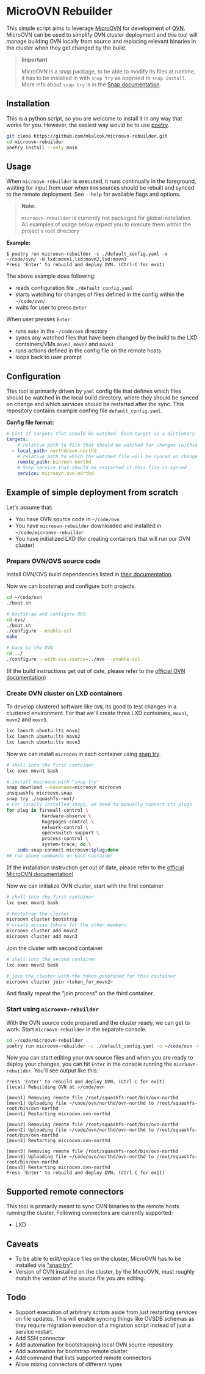 # MicroOVN Rebuilder

This simple script aims to leverage [MicroOVN](https://github.com/canonical/microovn) for
development of [OVN](https://github.com/ovn-org/ovn). MicroOVN can be used to simplify
OVN cluster deployment and this tool will manage building OVN locally from source and
replacing relevant binaries in the cluster when they get changed by the build.

> **Important**
> 
> MicroOVN is a snap package, to be able to modify its files at runtime, it has to be
> installed in with `snap try` as opposed to `snap install`. More info about `snap try`
> is in the [Snap documentation](https://snapcraft.io/docs/snap-try).

## Installation

This is a python script, so you are welcome to install it in any way that works for you.
However, the easiest way would be to use [poetry](https://python-poetry.org).

```bash
git clone https://github.com/mkalcok/microovn-rebuilder.git
cd microovn-rebuilder
poetry install --only main
```

## Usage

When `microovn-rebuilder` is executed, it runs continually in the foreground, waiting
for input from user when `OVN` sources should be rebuilt and synced to the remote
deployment. See `--help` for available flags and options.

> **Note:**
> 
> `microovn-rebuilder` is currently not packaged for global installation. All examples
> of usage below expect you to execute them within the project's root directory

**Example:**
```
$ poetry run microovn-rebuilder -c ./default_config.yaml -o ~/code/ovn/ -H lxd:movn1,lxd:movn2,lxd:movn3
Press 'Enter' to rebuild and deploy OVN. (Ctrl-C for exit)
```

The above example does following:
  * reads configuration file `./default_config.yaml`
  * starts watching for changes of files defined in the config within the `~/code/ovn/`
  * waits for user to press `Enter`

When user presses `Enter`:
  * runs `make` in the `~/code/ovn` directory
  * syncs any watched files that have been changed by the build to the LXD containers/VMs
    `movn1`, `movn2` and `movn3`
  * runs actions defined in the config file on the remote hosts
  * loops back to user prompt

## Configuration

This tool is primarily driven by `yaml` config file that defines which files should be
watched in the local build directory, where they should be synced on change and which
services should be restarted after the sync. This repository contains example confing
file `default_config.yaml`.

**Config file format:**
```yaml
# List of targets that should be watched. Each target is a dictionary
targets:
    # relative path to file that should be watched for changes (within the local OVN directory)
  - local_path: northd/ovn-northd
    # relative path to which the watched file will be synced on change (within the remote MicroOVN installation)
    remote_path: bin/ovn-northd
    # Snap service that should be restarted if this file is synced
    service: microovn.ovn-northd
```

## Example of simple deployment from scratch

Let's assume that:
  * You have OVN source code in `~/code/ovn`
  * You have `microovn-rebuilder` downloaded and installed in `~/code/microovn-rebuilder`
  * You have initialized LXD (for creating containers that will run our OVN cluster)

### Prepare OVN/OVS source code
Install OVN/OVS build dependencies listed in 
[their documentation](https://docs.ovn.org/en/latest/intro/install/general.html#build-requirements).

Now we can bootstrap and configure both projects.
```bash
cd ~/code/ovn
./boot.sh

# bootstrap and configure OVS
cd ovs/
./boot.sh
./configure --enable-ssl
make

# back to the OVN
cd ../
./configure --with-ovs-source=../ovs --enable-ssl
```

(If the build instructions get out of date, please refer to the
[official OVN documentation](https://docs.ovn.org/en/latest/intro/install/general.html))

### Create OVN cluster on LXD containers

To develop clustered software like `OVN`, its good to test changes in a clustered
environment. For that we'll create three LXD containers, `movn1`, `movn2` and `movn3`.

```bash
lxc launch ubuntu:lts movn1
lxc launch ubuntu:lts movn2
lxc launch ubuntu:lts movn3
```

Now we can install `microovn` in each container using
[snap try](https://snapcraft.io/docs/snap-try).

```bash
# shell into the first container
lxc exec movn1 bash

# install microovn with "snap try"
snap download --basename=microovn microovn
unsquashfs microovn.snap
snap try ./squashfs-root/
# For locally installed snaps, we need to manually connect its plugs
for plug in firewall-control \
             hardware-observe \
             hugepages-control \
             network-control \
             openvswitch-support \
             process-control \
             system-trace; do \
    sudo snap connect microovn:$plug;done
## run above commands on each container
```

(If the installation instruction get out of date, please refer to the
[official MicroOVN documentation](https://canonical-microovn.readthedocs-hosted.com/en/latest/developers/building/#install-microovn))

Now we can initialize OVN cluster, start with the first container
```bash
# shell into the first container
lxc exec movn1 bash

# bootstrap the cluster
microovn cluster bootstrap
# create access tokens for the other members
microovn cluster add movn2
microovn cluster add movn3
```

Join the cluster with second container
```bash
# shell into the second container
lxc exec movn2 bash

# join the cluster with the token generated for this container
microovn cluster join <token_for_movn2>
```

And finally repeat the "join process" on the third container.

### Start using `microovn-rebuilder`

With the OVN source code prepared and the cluster ready, we can get to work. Start
`microovn-rebuilder` in the separate console.

```bash
cd ~/code/microovn-rebuilder
poetry run microovn-rebuilder -c ./default_config.yaml -o ~/code/ovn -H lxd:movn1,lxd:movn2,lxd:movn3
```

Now you can start editing your `OVN` source files and when you are ready to deploy your
changes, you can hit `Enter` in the console running the `microovn-rebuilder`. You'll see
output like this:

```
Press 'Enter' to rebuild and deploy OVN. (Ctrl-C for exit)
[local] Rebuilding OVN at ~/code/ovn

[movn1] Removing remote file /root/squashfs-root/bin/ovn-northd
[movn1] Uploading file ~/code/ovn/northd/ovn-northd to /root/squashfs-root/bin/ovn-northd
[movn1] Restarting microovn.ovn-northd

[movn2] Removing remote file /root/squashfs-root/bin/ovn-northd
[movn2] Uploading file ~/code/ovn/northd/ovn-northd to /root/squashfs-root/bin/ovn-northd
[movn2] Restarting microovn.ovn-northd

[movn3] Removing remote file /root/squashfs-root/bin/ovn-northd
[movn3] Uploading file ~/code/ovn/northd/ovn-northd to /root/squashfs-root/bin/ovn-northd
[movn3] Restarting microovn.ovn-northd
Press 'Enter' to rebuild and deploy OVN. (Ctrl-C for exit)
```

## Supported remote connectors

This tool is primarily meant to sync OVN binaries to the remote hosts running the
cluster. Following connectors are currently supported:
  * LXD

## Caveats

  * To be able to edit/replace files on the cluster, MicroOVN has to be installed via
    ["snap try"](https://snapcraft.io/docs/snap-try)
  * Version of OVN installed on the cluster, by the MicroOVN, must roughly match the
    version of the source file you are editing.

## Todo
* Support execution of arbitrary scripts aside from just restarting services on file
  updates. This will enable syncing things like OVSDB schemas as they require migration
  execution of a migration script instead of just a service restart.
* Add SSH connector
* Add automation for bootstrapping local OVN source repository
* Add automation for bootstrap remote cluster
* Add command that lists supported remote connectors
* Allow mixing connectors of different types
